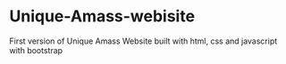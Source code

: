 # Unique-Amass-webisite
First version of Unique Amass Website built with html, css and javascript with bootstrap 
